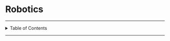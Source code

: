 # Robotics

---

<details markdown="1">
  <summary>Table of Contents</summary>

<!-- TOC -->
* [Robotics](#robotics)
<!-- TOC -->

</details>

---
